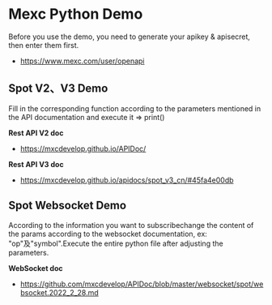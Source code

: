 # Mexc Python Demo

Before you use the demo, you need to generate your apikey & apisecret, then enter them first.

* <https://www.mexc.com/user/openapi>

## Spot V2、V3 Demo 

Fill in the corresponding function according to the parameters mentioned in the API documentation and execute it => print()

**Rest API V2 doc**

* <https://mxcdevelop.github.io/APIDoc/>

**Rest API V3 doc**

* <https://mxcdevelop.github.io/apidocs/spot_v3_cn/#45fa4e00db>

## Spot Websocket Demo 

According to the information you want to subscribechange the content of the params according to the websocket documentation, ex: "op"及"symbol".Execute the entire python file after adjusting the parameters.

**WebSocket doc**

* <https://github.com/mxcdevelop/APIDoc/blob/master/websocket/spot/websocket.2022_2_28.md>
